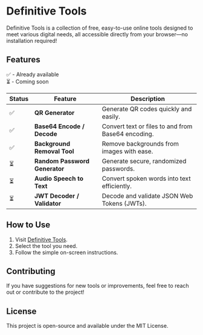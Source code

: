 # Definitive Tools

Definitive Tools is a collection of free, easy-to-use online tools designed to meet various digital needs, all accessible directly from your browser—no installation required!

## Features

✅ - Already available  
⏳ - Coming soon

| Status  | Feature                  | Description                                      |
|---------|--------------------------|--------------------------------------------------|
| ✅ | **QR Generator**          | Generate QR codes quickly and easily.           |
| ✅ | **Base64 Encode / Decode** | Convert text or files to and from Base64 encoding. |
| ✅ | **Background Removal Tool** | Remove backgrounds from images with ease.       |
| ⏳ | **Random Password Generator** | Generate secure, randomized passwords.          |
| ⏳ | **Audio Speech to Text**    | Convert spoken words into text efficiently.     |
| ⏳ | **JWT Decoder / Validator**       | Decode and validate JSON Web Tokens (JWTs). |



## How to Use

1. Visit [Definitive Tools](https://tools.mpesteban.dev).
2. Select the tool you need.
3. Follow the simple on-screen instructions.

## Contributing

If you have suggestions for new tools or improvements, feel free to reach out or contribute to the project!

## License

This project is open-source and available under the MIT License.